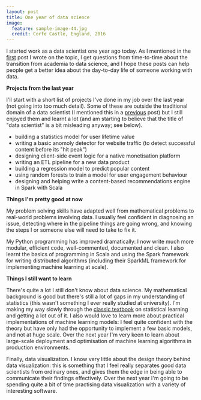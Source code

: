 ```yaml
---
layout: post
title: One year of data science
image:
  feature: sample-image-44.jpg
  credit: Corfe Castle, England, 2016
---
```


I started work as a data scientist one year ago today. As I mentioned in the [first](http://www.clintonboys.com/five-months-of-data-science/) post I wrote on the topic, I get questions from time-to-time about the transition from academia to data science, and I hope these posts can help people get a better idea about the day-to-day life of someone working with data. 

**Projects from the last year**

I'll start with a short list of projects I've done in my job over the last year (not going into too much detail). Some of these are outside the traditional domain of a data scientist (I mentioned this in a [previous](http://www.clintonboys.com/writing-etls/) post) but I still enjoyed them and learnt a lot (and am starting to believe that the title of "data scientist" is a bit misleading anyway; see below).

- building a statistics model for user lifetime value
- writing a basic anomoly detector for website traffic (to detect successful content before its "hit peak")
- designing client-side event logic for a native monetisation platform
- writing an ETL pipeline for a new data product
- building a regression model to predict popular content
- using random forests to train a model for user engagement behaviour
- designing and helping write a content-based recommendations engine in Spark with Scala

**Things I'm pretty good at now**

My problem solving skills have adapted well from mathematical problems to real-world problems involving data. I usually feel confident in diagnosing an issue, detecting where in the pipeline things are going wrong, and knowing the steps I or someone else will need to take to fix it. 

My Python programming has improved dramatically: I now write much more modular, efficient code, well-commented, documented and clean. I also learnt the basics of programming in Scala and using the Spark framework for writing distributed algorithms (including their SparkML framework for implementing machine learning at scale). 

**Things I still want to learn**

There's quite a lot I still don't know about data science. My mathematical background is good but there's still a lot of gaps in my understanding of statistics (this wasn't something I ever really studied at university). I'm making my way slowly through the [classic textbook](http://www-bcf.usc.edu/~gareth/ISL/ISLR%20First%20Printing.pdf) on statistical learning and getting a lot out of it. I also would love to learn more about practical implementations of machine learning models: I feel quite confident with the theory but have only had the opportunity to implement a few basic models, and not at huge scale. Over the next year I'm very keen to learn about large-scale deployment and optimisation of machine learning algorithms in production environments. 

Finally, data visualization. I know very little about the design theory behind data visualization: this is something that I feel really separates good data scientists from ordinary ones, and gives them the edge in being able to communicate their findings effectively. Over the next year I'm going to be spending quite a bit of time practising data visualization with a variety of interesting software. 


